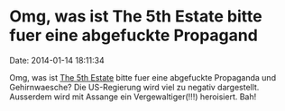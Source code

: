 Omg, was ist The 5th Estate bitte fuer eine abgefuckte Propagand
================================================================

Date: 2014-01-14 18:11:34

Omg, was ist [The 5th
Estate](https://duckduckgo.com/?q=!imdb%20the%20fifth%20estate) bitte
fuer eine abgefuckte Propaganda und Gehirnwaesche? Die US-Regierung wird
viel zu negativ dargestellt. Ausserdem wird mit Assange ein
Vergewaltiger(!!!) heroisiert. Bah!
